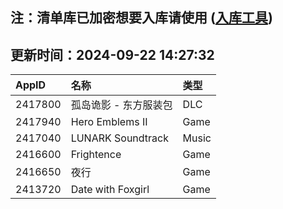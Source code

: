 ## 注：清单库已加密想要入库请使用 ([入库工具](https://github.com/BlankTMing/ManifestAutoUpdate/releases))

## 更新时间：2024-09-22 14:27:32
| AppID | 名称 | 类型  |
| :-------------------- | :----------------------------- | :----------- |
| 2417800 | 孤岛诡影 - 东方服装包| DLC |
| 2417940 | Hero Emblems II| Game |
| 2417040 | LUNARK Soundtrack| Music |
| 2416600 | Frightence| Game |
| 2416650 | 夜行| Game |
| 2413720 | Date with Foxgirl| Game |
